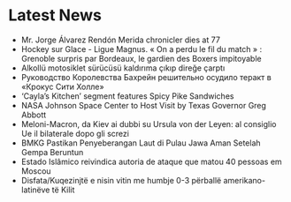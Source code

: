 # Latest News
-  Mr. Jorge Álvarez Rendón Merida chronicler dies at 77
-  Hockey sur Glace - Ligue Magnus. « On a perdu le fil du match » : Grenoble surpris par Bordeaux, le gardien des Boxers impitoyable
-  Alkollü motosiklet sürücüsü kaldırıma çıkıp direğe çarptı
-  Руководство Королевства Бахрейн решительно осудило теракт в «Крокус Сити Холле»
-  ‘Cayla’s Kitchen’ segment features Spicy Pike Sandwiches
-  NASA Johnson Space Center to Host Visit by Texas Governor Greg Abbott
-  Meloni-Macron, da Kiev ai dubbi su Ursula von der Leyen: al consiglio Ue il bilaterale dopo gli screzi
-  BMKG Pastikan Penyeberangan Laut di Pulau Jawa Aman Setelah Gempa Beruntun
-  Estado Islâmico reivindica autoria de ataque que matou 40 pessoas em Moscou
-  Disfata/Kuqezinjtë e nisin vitin me humbje 0-3 përballë amerikano-latinëve të Kilit
